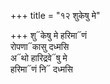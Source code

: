 +++
title = "१२ शुकेषु मे"

+++
शु᳓केषु मे हरिमा᳓णं  
रोपणा᳓कासु दध्मसि  
अ᳓थो हारिद्रवे᳓षु मे  
हरिमा᳓णं नि᳓ दध्मसि